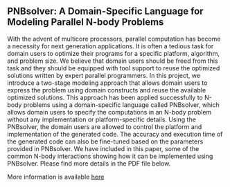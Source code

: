PNBsolver: A Domain-Specific Language for Modeling Parallel N-body Problems
---------------------------------------------------------------------------

With the advent of multicore processors, parallel computation has become a necessity for next generation applications. It is often a tedious task
 for domain users to optimize their programs for a specific platform, algorithm, and problem size. We believe that domain users should be freed 
from this task and they should be equipped with tool support to reuse the optimized solutions written by expert parallel programmers. In this project,
 we introduce a two-stage modeling approach that allows domain users to express the problem using domain constructs and reuse the available optimized 
solutions. This approach has been applied successfully to N-body problems using a domain-specific language called PNBsolver, which allows domain users
 to specify the computations in an N-body problem without any implementation or platform-specific details. Using the PNBsolver, the domain users are 
allowed to control the platform and implementation of the generated code. The accuracy and execution time of the generated code can also be fine-tuned 
based on the parameters provided in PNBsolver. We have included in this paper, some of the common N-body interactions showing how it can be implemented 
using PNBsolver. Please find more details in the PDF file below.

More information is available <a href="https://sites.google.com/site/nbodysolver/">here</a>
